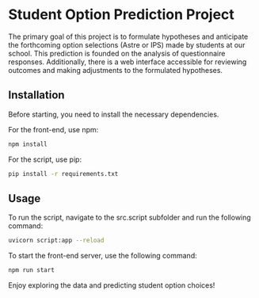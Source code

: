 # Student Option Prediction Project

The primary goal of this project is to formulate hypotheses and anticipate the forthcoming option selections (Astre or IPS) made by students at our school. This prediction is founded on the analysis of questionnaire responses. Additionally, there is a web interface accessible for reviewing outcomes and making adjustments to the formulated hypotheses.

## Installation

Before starting, you need to install the necessary dependencies.

For the front-end, use npm:

```bash
npm install
```

For the script, use pip:

```bash
pip install -r requirements.txt
```

## Usage

To run the script, navigate to the src.script subfolder and run the following command:

```bash
uvicorn script:app --reload
```

To start the front-end server, use the following command:

```bash
npm run start
```

Enjoy exploring the data and predicting student option choices!